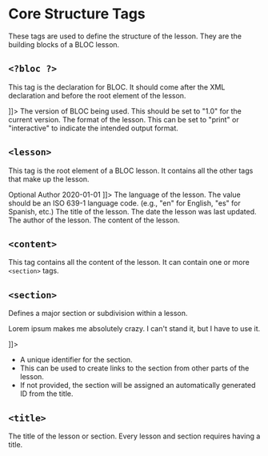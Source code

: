 # Core Structure Tags

These tags are used to define the structure of the lesson. They are the building blocks of a BLOC lesson.

## `<?bloc ?>`

This tag is the declaration for BLOC. It should come after the XML declaration and before the root element of the
lesson.

<code-block lang="xml">
<![CDATA[
<?xml version="1.0" encoding="utf-8" ?>
<?bloc version="1.0" format="print" ?>
]]>
</code-block>

<chapter title="Parameters" collapsible="true">
<deflist type="full">
<def title="version (required)">
The version of BLOC being used. This should be set to "1.0" for the current version.
</def>
<def title="format (required)">
The format of the lesson. This can be set to "print" or "interactive" to indicate the intended output format.
</def>
</deflist>
</chapter>

## `<lesson>`

This tag is the root element of a BLOC lesson. It contains all the other tags that make up the lesson.

<code-block lang="xml">
<![CDATA[
<lesson>
    <title>Because every lesson needs a title</title>
    <author>Optional Author</author>
    <date>2020-01-01</date>
    <content>
        <!-- Sections go here -->
    </content>
</lesson>
]]>
</code-block>

<chapter title="Parameters" collapsible="true">
<deflist type="full">
<def title="lang (optional)">
The language of the lesson. The value should be an ISO 639-1 language code. (e.g., "en" for English, "es" for Spanish, etc.)
</def>
</deflist>
</chapter>

<chapter title="Child tags" collapsible="true">
<deflist>
<def title="<title> (required)">
The title of the lesson.
</def>
<def title="<date> (required)">
The date the lesson was last updated.
</def>
<def title="<author>">
The author of the lesson.
</def>
<def title="<content> (required)">
The content of the lesson.
</def>
</deflist>
</chapter>

## `<content>`

This tag contains all the content of the lesson. It can contain one or more `<section>` tags.

## `<section>`

Defines a major section or subdivision within a lesson.

<code-block lang="xml">
<![CDATA[
<section>
    <title>Because every section needs a title</title>
    <p>Lorem ipsum makes me absolutely crazy. I can't stand it, but I have to use it.</p>
</section>
]]>
</code-block>

<chapter title="Parameters" collapsible="true">
<deflist type="full">
<def title="id (optional)">
<ul>
<li>A unique identifier for the section.</li>
<li>This can be used to create links to the section from other parts of the lesson.</li>
<li>If not provided, the section will be assigned an automatically generated ID from the title.</li>
</ul>
</def>
</deflist>
</chapter>

## `<title>`

The title of the lesson or section. Every lesson and section requires having a title.